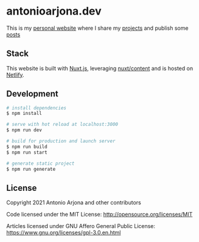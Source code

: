 # antonioarjona.dev

This is my [personal website](https://antonioarjona.dev) where I share my [projects](https://antonioarjona.dev/projects) and publish some [posts](https://antonioarjona.dev/posts) 


## Stack

This website is built with [Nuxt.js](https://nuxtjs.org), leveraging [nuxt/content](https://content.nuxtjs.org/) and is hosted on [Netlify](https://www.netlify.com/).

## Development

```bash
# install dependencies
$ npm install

# serve with hot reload at localhost:3000
$ npm run dev

# build for production and launch server
$ npm run build
$ npm run start

# generate static project
$ npm run generate
```

## License

Copyright 2021 Antonio Arjona and other contributors

Code licensed under the MIT License: http://opensource.org/licenses/MIT

Articles licensed under GNU Affero General Public License: https://www.gnu.org/licenses/gpl-3.0.en.html
